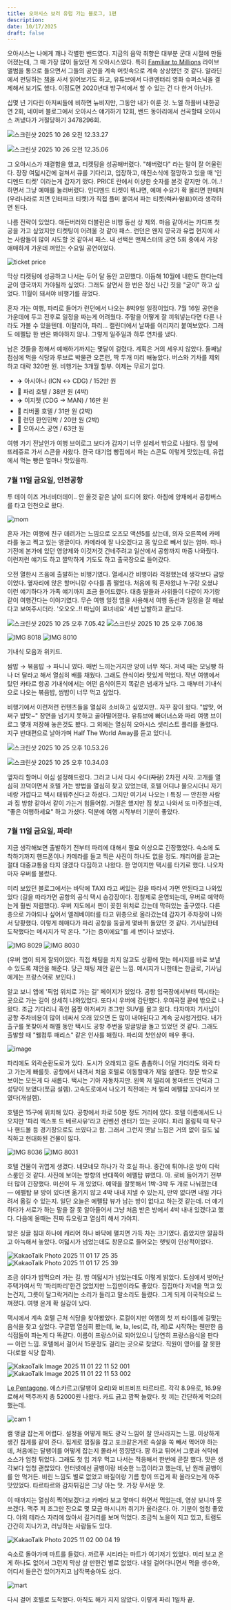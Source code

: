 ```yaml
---
title: 오아시스 보러 유럽 가는 블로그, 1편
description:
date: 10/17/2025
draft: false
---
```

오아시스는 나에게 꽤나 각별한 밴드였다. 지금의 음악 취향은 대부분 군대 시절에 만들어졌는데, 그 때 가장 많이 들었던 게 오아시스였다. 특히 [Familiar to Millions](https://music.apple.com/kr/album/familiar-to-millions-live/214488811) 라이브 앨범을 통으로 들으면서 그들의 공연을 계속 머릿속으로 계속 상상했던 것 같다. 알라딘에서 펀딩하는 [책](https://www.aladin.co.kr/shop/wproduct.aspx?ItemId=245549093)을 사서 읽어보기도 하고, 유튜브에서 다큐멘터리 영화 슈퍼소닉을 결제해서 보기도 했다. 이정도면 2020년대 방구석에서 할 수 있는 건 다 한거 아닌가.

십몇 년 기다린 아저씨들에 비하면 뉴비지만, 그동안 내가 이룬 것. 노엘 하플버 내한공연 2회, 네이버 블로그에서 오아시스 얘기하기 12회, 밴드 동아리에서 선곡할때 오아시스 꺼냈다가 거절당하기 3478296회.

![스크린샷 2025 10 26 오전 12.33.27](https://obsidian-content-assets.s3.ap-southeast-2.amazonaws.com/2025/10/26/%EC%8A%A4%ED%81%AC%EB%A6%B0%EC%83%B7%202025-10-26%20%EC%98%A4%EC%A0%84%2012.33.27.png "2020 연말결산 (네이버블로그)")

![스크린샷 2025 10 26 오전 12.35.06](https://obsidian-content-assets.s3.ap-southeast-2.amazonaws.com/2025/10/26/%EC%8A%A4%ED%81%AC%EB%A6%B0%EC%83%B7%202025-10-26%20%EC%98%A4%EC%A0%84%2012.35.06.png "2022 새해 첫곡 (네이버블로그)")

그 오아시스가 재결합을 했고, 티켓팅을 성공해버렸다. "해버렸다" 라는 말이 잘 어울린다. 장장 여덟시간에 걸쳐서 큐를 기다리고, 입장하고, 매진소식에 절망하고 있을 때 '인디멘드 티켓' 이라는게 갑자기 떴다. PRICE 란에서 이상한 숫자를 본것 같지만 어..어..! 하면서 그냥 예매를 눌러버렸다. 인디멘드 티켓이 뭐냐면, 예매 수요가 확 몰리면 판매처(우리나라로 치면 인터파크 티켓)가 직접 플미 붙여서 파는 티켓(~~럭키 암표~~)이라 생각하면 된다.

나름 전략이 있었다. 애든버러와 더블린은 비행 동선 상 제외. 마음 같아서는 카디프 첫공을 가고 싶었지만 티켓팅이 어려울 것 같아 패스. 런던은 왠지 영국과 유럽 현지에 사는 사람들이 많이 시도할 것 같아서 패스. 내 선택은 맨체스터의 공연 5회 중에서 가장 애매하게 가운데 껴있는 수요일 공연이었다.

![ticket price](https://obsidian-content-assets.s3.ap-southeast-2.amazonaws.com/2025/10/25/ticket-price.webp "정신나간 가격 (2024.08.23)")

막상 티켓팅에 성공하고 나서는 두어 달 동안 고민했다. 이듬해 10월에 내한도 한다는데 굳이 영국까지 가야될까 싶었다. 그래도 살면서 한 번은 정신 나간 짓을 "굳이" 하고 싶었다. 11월이 돼서야 비행기를 끊었다. 

혼자 가는 여행, 파리로 들어가 런던에서 나오는 8박9일 일정이었다. 7월 16일 공연을 가운데에 두고 전후로 일정을 짜는게 어려웠다. 주말을 어떻게 잘 끼워넣는다면 다른 나라도 가볼 수 있을텐데. 이탈리아, 파리... 캘린더에서 날짜를 이리저리 붙여보았다. 그래도 에펠탑 한 번은 봐야하지 않나. 그렇게 일주일과 하루 연차를 냈다.

남은 것들을 정해서 예매하기까지는 몇달이 걸렸다. 계획은 거의 세우지 않았다. 둘째날 점심에 먹을 식당과 루브르 박물관 오픈런, 딱 두개 미리 해놓았다. 버스와 기차를 제외하고 대략 320만 원. 비행기는 3개월 할부. 이제는 무르기 없다.

- ✈️ 아시아나 (ICN ↔ CDG) / 152만 원
- 🛌 파리 호텔 / 38만 원 (4박)
- ✈️ 이지젯 (CDG → MAN) / 16만 원
- 🛌 리버풀 호텔 / 31만 원 (2박)
- 🛌 런던  한인민박 / 20만 원 (2박)
- 🎸 오아시스 공연 / 63만 원

여행 가기 전날인가 여행 브이로그 보다가 갑자기 너무 설레서 밖으로 나왔다. 집 앞에 뜨레쥬르 가서 스콘을 사왔다. 한국 대기업 빵집에서 파는 스콘도 이렇게 맛있는데, 유럽에서 먹는 빵은 얼마나 맛있을까.


### 7월 11일 금요일, 인천공항

투 데이 이즈 거너비더데이.. 안 올것 같은 날이 드디어 왔다. 아침에 양재에서 공항버스를 타고 인천으로 왔다.

![mom](https://obsidian-content-assets.s3.ap-southeast-2.amazonaws.com/2025/10/26/mom.webp)

혼자 가는 여행에 친구 데려가는 느낌으로 오즈모 액션5를 샀는데, 의자 오른쪽에 카메라를 놓고 찍고 있는 앵글이다. 카메라에 잘 나오겠다고 몸 앞으로 빼서 앉는 엄마. 떠나기전에 본가에 있던 영양제와 이것저것 건네주려고 일산에서 공항까지 마중 나와줬다. 이런저런 얘기도 하고 짤막하게 기도도 하고 출국장으로 들어갔다.

오전 열한시 즈음에 출발하는 비행기였다. 열세시간 비행이라 걱정했는데 생각보다 금방이었다. 옆자리에 앉은 할머니랑 수다를 좀 떨었다. 처음에 뭐 혼자왔냐 누구랑 오셨냐 이런 얘기하다가 가족 얘기까지 조금 들어드렸다. 대충 딸들과 사위들이 다같이 자기랑 같이 여행간다는 이야기였다. 무슨 여행 일정 앱을 사용해서 여행 동선과 일정을 잘 해놨다고 보여주시더라. '오오오..!! 따님이 효녀네요' 세번 남발하고 끝났다.


![스크린샷 2025 10 25 오후 7.05.42](https://obsidian-content-assets.s3.ap-southeast-2.amazonaws.com/2025/10/25/%EC%8A%A4%ED%81%AC%EB%A6%B0%EC%83%B7%202025-10-25%20%EC%98%A4%ED%9B%84%207.05.42.webp )
![스크린샷 2025 10 25 오후 7.06.18](https://obsidian-content-assets.s3.ap-southeast-2.amazonaws.com/2025/10/25/%EC%8A%A4%ED%81%AC%EB%A6%B0%EC%83%B7%202025-10-25%20%EC%98%A4%ED%9B%84%207.06.18.webp)

![IMG 8018](https://obsidian-content-assets.s3.ap-southeast-2.amazonaws.com/2025/10/25/IMG_8018.webp)
![IMG 8010](https://obsidian-content-assets.s3.ap-southeast-2.amazonaws.com/2025/10/25/IMG_8010.webp)

기내식 모음과 위키드. 

쌈밥 → 볶음밥 → 파니니 였다. 매번 느끼는거지만 양이 너무 적다. 저녁 때는 모닝빵 하나 더 달라고 해서 열심히 배를 채웠다. 그래도 한식이라 맛있게 먹었다. 작년 여행에서 탔던 카타르 항공 기내식에서는 어떤 음식이든지 똑같은 냄새가 났다. 그 때부터 기내식으로 나오는 볶음밥, 쌈밥이 너무 먹고 싶었다. 

비행기에서 이런저런 컨텐츠들을 열심히 소비하고 싶었지만.. 자꾸 잠이 왔다. "밥맛, 어쩌구 밥맛~" 장면을 넘기지 못하고 골아떨어졌다. 유튜브에 빠더너스와 파리 여행 브이로그 몇개 저장해 놓은것도 봤다. 그 외에는 열심히 오아시스 셋리스트 플리를 돌렸다. 지구 반대편으로 날아가며 Half The World Away를 듣고 있다니.

![스크린샷 2025 10 25 오후 10.53.26](https://obsidian-content-assets.s3.ap-southeast-2.amazonaws.com/2025/10/25/%EC%8A%A4%ED%81%AC%EB%A6%B0%EC%83%B7%202025-10-25%20%EC%98%A4%ED%9B%84%2010.53.26.webp "비행기에서 하루종일 지도보는 사람")

![스크린샷 2025 10 25 오후 10.34.03](https://obsidian-content-assets.s3.ap-southeast-2.amazonaws.com/2025/11/01/%EC%8A%A4%ED%81%AC%EB%A6%B0%EC%83%B7%202025-10-25%20%EC%98%A4%ED%9B%84%2010.34.03.webp "파리 땅이 보인다. 구름 하나 없다.")

옆자리 할머니 이심 설정해드렸다. 그러고 나서 다시 수다(~~자랑~~) 2차전 시작. 고개를 열심히 끄덕이면서 호텔 가는 방법을 열심히 찾고 있었는데, 호텔 어디냐 물으시더니 자기네랑 가깝다고 택시 태워주신다고 하셨다. 그치만 여기서 나오는 I 특징 — 안친한 사람과 집 방향 같아서 같이 가는거 힘들어함. 거절은 했지만 짐 찾고 나와서 또 마주쳤는데, "좋은 여행하세요" 하고 가셨다. 덕분에 여행 시작부터 기분이 좋았다.


### 7월 11일 금요일, 파리!

지금 생각해보면 출발하기 전부터 파리에 대해서 필요 이상으로 긴장했었다. 숙소에 도착하기까지 핸드폰이나 카메라를 들고 찍은 사진이 하나도 없을 정도. 캐리어를 끌고는 절대 대중교통을 타지 않겠다 다짐하고 나왔다. 한 명이지만 택시를 타기로 했다. 나오자마자 우버를 불렀다.

미리 보았던 블로그에서는 바닥에 TAXI 라고 써있는 길을 따라서 가면 안된다고 나와있었다 (길을 따라가면 공항의 공식 택시 승강장이다. 정찰제로 운영되는데, 우버로 예약하는게 훨씬 저렴했다). 우버 지도에서 핀이 꽂힌 위치로 갔는데 막혀있는 출구였다. 다른 층으로 가야되나 싶어서 엘레베이터를 타고 위층으로 올라갔는데 갑자기 주차장이 나와서 당황했다. 이렇게 헤매다가 파리 공항을 둥글게 몇바퀴 돌았던 것 같다. 기사님한테 도착했다는 메시지가 막 온다. "가는 중이에요"를 세 번이나 보냈다. 

![IMG 8029](https://obsidian-content-assets.s3.ap-southeast-2.amazonaws.com/2025/10/25/IMG_8029.webp)
![IMG 8030](https://obsidian-content-assets.s3.ap-southeast-2.amazonaws.com/2025/10/25/IMG_8030.webp)

(우버 앱이 되게 잘되어있다. 직접 채팅을 치지 않고도 상황에 맞는 메시지를 바로 보낼 수 있도록 제안을 해준다. 당근 채팅 제안 같은 느낌. 메시지가 나한테는 한글로, 기사님에게는 프랑스어로 보인다.)

알고 보니 앱에 '픽업 위치로 가는 길' 페이지가 있었다. 공항 입국장에서부터 택시타는곳으로 가는 길이 상세히 나와있었다. 또다시 우버에 감탄했다. 우여곡절 끝에 밖으로 나왔다. 조금 기다리니 흑인 몸짱 아저씨가 조그만 SUV를 몰고 왔다. 타자마자 기사님이 공항 주차비용이 많이 비싸서 오래 있으면 돈 많이 내야된다고 계속 궁시렁거렸다. 내가 출구를 못찾아서 해멜 동안 택시도 공항 주변을 빙글빙글 돌고 있었던 것 같다. 그래도 출발할 때 "웰컴투 패리스" 같은 인사를 해줬다. 파리의 첫인상이 매우 좋다.

![image](https://obsidian-content-assets.s3.ap-southeast-2.amazonaws.com/2025/10/26/image.webp "저 멀리 에펠탑이 보인다.")

파리에도 외곽순환도로가 있다. 도시가 오래되고 길도 촘촘하니 어딜 가더라도 외곽 타고 가는게 빠를듯. 공항에서 내려서 처음 호텔로 이동할때가 제일 설렌다. 창문 밖으로 보이는 모든게 다 새롭다. 택시는 기아 자동차지만. 왼쪽 저 멀리에 몽마르뜨 언덕과 그 성당이 보였다(쪼금 설렘). 고속도로에서 나오기 직전에는 저 멀리 에펠탑 꼬다리가 보였다(개설렘).

호텔은 15구에 위치해 있다. 공항에서 차로 50분 정도 거리에 있다. 호텔 이름에서도 나오지만 '파리 엑스포 드 베르사유'라고 컨벤션 센터가 있는 곳이다. 파리 올림픽 때 탁구나 핸드볼 등 경기장으로도 쓰였다고 함. 그래서 그런지 옛날 느낌은 거의 없이 길도 넓직하고 현대화된 건물이 많다.

![IMG 8036](https://obsidian-content-assets.s3.ap-southeast-2.amazonaws.com/2025/10/26/IMG_8036.webp)
![IMG 8031](https://obsidian-content-assets.s3.ap-southeast-2.amazonaws.com/2025/10/27/IMG_8031.webp)

호텔 건물이 귀엽게 생겼다. 네모네모 하나가 각 호실 하나. 중간에 튀어나온 방이 디럭스룸인 것 같다. 사진에 보이는 방향의 반대쪽이 에펠탑 뷰였다. 아. 로비 들어가기 전부터 많이 긴장했다. 미션이 두 개 있었다. 예약을 잘못해서 1박-3박 두 개로 나눠졌는데 — 에펠탑 뷰 방이 있다면 옮기지 않고 4박 내내 지낼 수 있는지, 만약 없다면 내일 기다려서 옮길 수 있는지. 일단 오늘은 에펠탑 뷰가 남는 방이 없다고 하는것 같는데. 더 얘기하다가 서로가 하는 말을 잘 못 알아들어서 그냥 처음 받은 방에서 4박 내내 있겠다고 했다. 다음에 올때는 진짜 듀오링고 열심히 해서 가야지.

방은 싱글 침대 하나에 캐리어 하나 바닥에 펼치면 가득 차는 크기였다. 좁았지만 깔끔하고 아늑해서 놓았다. 여덟시가 넘었는데도 창문으로 들어오는 햇빛이 인상적이었다.

![KakaoTalk Photo 2025 11 01 17 25 35](https://obsidian-content-assets.s3.ap-southeast-2.amazonaws.com/2025/11/01/KakaoTalk_Photo_2025-11-01-17-25-35.webp)
![KakaoTalk Photo 2025 11 01 17 25 39](https://obsidian-content-assets.s3.ap-southeast-2.amazonaws.com/2025/11/01/KakaoTalk_Photo_2025-11-01-17-25-39.webp)

조금 쉬다가 밥먹으러 가는 길. 밤 여덟시가 넘었는데도 이렇게 밝았다. 도심에서 벗어난 주택가여서 막 '파리파리'한건 없었지만 느낌만이라도 좋았다. 집집마다 저녁을 먹고 있는건지, 그릇이 달그락거리는 소리가 들리고 말소리도 들렸다. 그게 되게 이국적으로 느껴졌다. 여행 온게 확 실감이 났다.

택시에서 계속 호텔 근처 식당을 찾아봤었다. 로컬이지만 여행의 첫 끼 타이틀에 걸맞는 음식을 찾고 싶었다. 구글맵 열심히 봤는데, le, la, les(르, 라, 레)로 시작하는 웬만한 음식점들이 파는게 다 똑같다. 이름이 프랑스어로 되어있으니 당연히 프랑스음식을 판다 — 이런 느낌. 호텔에서 걸어서 15분정도 걸리는 곳으로 찾았다. 직원이 영어를 잘 못한다(로컬 식당 합격).

![KakaoTalk Image 2025 11 01 22 11 52 001](https://obsidian-content-assets.s3.ap-southeast-2.amazonaws.com/2025/11/01/KakaoTalk_Image_2025-11-01-22-11-52_001.jpeg)
![KakaoTalk Image 2025 11 01 22 11 53 002](https://obsidian-content-assets.s3.ap-southeast-2.amazonaws.com/2025/11/01/KakaoTalk_Image_2025-11-01-22-11-53_002.jpeg)

[Le Pentagone](https://maps.app.goo.gl/8aZY87iPNKbSD5Ku6). 에스카르고(달팽이 요리)와 비프비프 타르타르. 각각 8.9유로, 16.9유로해서 맥주까지 총 52000원 나왔다. 카드 긁고 깜짝 놀랐다. 첫 끼는 간단하게 먹으려 했는데.


![cam 1](https://obsidian-content-assets.s3.ap-southeast-2.amazonaws.com/2025/11/01/cam-1.webp "여행 유튜버 활동 첫 개시")

캠 앵글 잡는게 어렵다. 설정을 어떻게 해도 광각 느낌이 잘 안사라지는 느낌. 이상하게 생긴 집게를 같이 준다. 집게로 껍질을 잡고 포크같은거로 속살을 쏙 빼서 먹어야 하는데, 처음에는 달팽이를 어떻게 잡는지 몰라서 낑낑댔다. 팡 하고 튀어서 그릇과 식탁에 소스가 엄청 튀었다. 그래도 첫 입 겨우 먹고 나서는 적응해서 한번에 곧잘 했다. 맛은 생각보다 엄청 괜찮았다. 인터넷에선 골뱅이랑 비슷한 느낌이라고 했는데, 난 원래 골뱅이를 안 먹거든. 비린 느낌도 별로 없었고 바질이랑 기름 향이 뜨겁게 확 올라오는게 아주 맛있었다. 타르타르와 감자튀김은 그냥 아는 맛. 가장 무서운 맛.

이 때까지는 열심히 찍어보겠다고 카메라 보고 몇마디 하면서 먹었는데, 영상 보니까 못 쓰겠다. 맥주 저 조그만 잔으로 몇 모금 마시니까 취기가 올라온다. 아. 기분이 엄청 좋았다. 야외 테라스 자리에 앉아서 길거리를 보며 먹었다. 조금씩 노을이 지고 있고, 트램도 간간히 지나가고, 러닝하는 사람들도 있다.

![KakaoTalk Photo 2025 11 02 00 04 19](https://obsidian-content-assets.s3.ap-southeast-2.amazonaws.com/2025/11/02/KakaoTalk_Photo_2025-11-02-00-04-19.jpeg "테라스 난간 뷰")


숙소로 돌아가며 마트를 들렀다. 까르푸 시티라는 마트가 여기저기 있었다. 미리 보고 온게 하나도 없어서 그런지 막상 살 만한건 별로 없었다. 내일 걸어다니면서 먹을 생수와, 어디서 들은건 있어가지고 납작복숭아도 샀다. 

![mart](https://obsidian-content-assets.s3.ap-southeast-2.amazonaws.com/2025/11/02/mart.webp)

다시 걸어 호텔로 도착했다. 아직도 해가 지지 않았다. 이렇게 파리 1일차 끝.